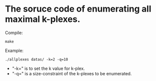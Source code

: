 # The soruce code of enumerating all maximal k-plexes. 

Compile: 
```
make 
```

Example: 
```
./allplexes datas/ -k=2 -q=10 
```

- "-k=" is to set the k value for k-plex. 
- "-q=" is a size-constraint of the k-plexes to be enumerated.
